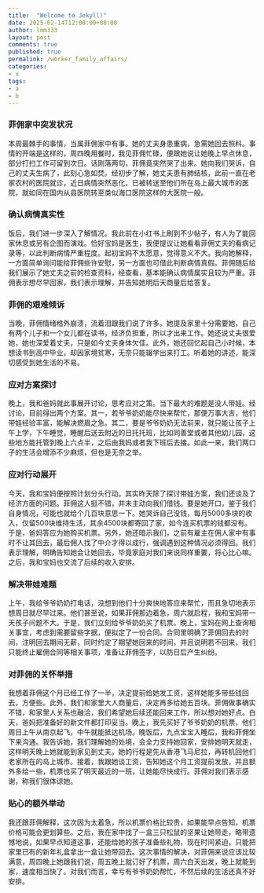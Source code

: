 ```yaml
---
title:  "Welcome to Jekyll!"
date: 2025-02-14T12:00:00+08:00
author: lmm333
layout: post
comments: true
published: true
permalink: /worker_family_affairs/
categories:
- x
tags:
- a
- b
---
```


### 菲佣家中突发状况
本周最棘手的事情，当属菲佣家中有事。她的丈夫身患重病，急需她回去照料。事情的开端是这样的，周四晚用餐时，我见菲佣忙碌，便跟她说让她晚上早点休息，部分打扫工作可留到次日。话刚落两句，菲佣竟突然哭了出来。她向我们哭诉，自己的丈夫生病了，此刻心急如焚。经初步了解，她丈夫患有肺结核，此前一直在老家农村的医院就诊，近日病情突然恶化，已被转送至他们所在岛上最大城市的医院，就如同在国内从县医院转至类似海口医院这样的大医院一般。

### 确认病情真实性
饭后，我们进一步深入了解情况。我此前在小红书上刷到不少帖子，有人为了能回家休息或另有企图而演戏。恰好宝妈是医生，我便提议让她看看菲佣丈夫的看病记录等，以此判断病情严重程度。起初宝妈不太愿意，觉得意义不大。我向她解释，一方面简单询问能给菲佣些许安慰，另一方面也可借此判断病情真假。菲佣随后给我们展示了她丈夫之前的检查资料，经查看，基本能确认病情属实且较为严重。菲佣表示想尽早回家，我们表示理解，并告知她明后天商量后给答复。

### 菲佣的艰难倾诉
当晚，菲佣情绪格外崩溃，流着泪跟我们说了许多。她提及家里十分需要她，自己有两个儿子和一个女儿都在读书，经济负担重，所以才出来工作。她还说丈夫很爱她，她也深爱着丈夫，只是如今丈夫身体欠佳。此外，她还回忆起自己小时候，本想读书到高中毕业，却因家境贫寒，无奈只能辍学出来打工。听着她的讲述，能深切感受到她生活的不易。

### 应对方案探讨
晚上，我和爸妈就此事展开讨论，思考应对之策。当下最大的难题是没人带娃。经讨论，目前得出两个方案。其一，若爷爷奶奶能尽快来帮忙，那便万事大吉，他们带娃经验丰富，能解决燃眉之急。其二，要是爷爷奶奶无法前来，就只能让孩子上午上学，下午睡觉，睡醒后送去附近的日托托班，比如同善堂或者其他幼儿园，这些地方能托管到晚上六点半，之后由我妈或者我下班后去接。如此一来，我们两口子的生活会增添不少麻烦，但也是无奈之举。 

### 应对行动展开
今天，我和宝妈便按照计划分头行动。其实昨天除了探讨带娃方案，我们还谈及了经济方面的问题。菲佣这人挺不错，并未主动向我们借钱。要是她开口，鉴于我们自身情况，可能也就给个几百块意思一下。她哭诉自己没钱，每月5000多块的收入，仅留500块维持生活，其余4500块都寄回了家，如今连买机票的钱都没有。于是，爸妈答应为她购买机票。另外，她还暗示我们，之前有雇主在佣人家中有事时不让其回去，最后佣人找了中介才得以成行，强调遇到这种情况必须得回。我们表示理解，明确告知她会让她回去，毕竟家庭对我们来说同样重要，将心比心嘛。之后，我和宝妈也交流了后续的收入安排。

### 解决带娃难题
上午，我给爷爷奶奶打电话，没想到他们十分爽快地答应来帮忙，而且急切地表示想周日就尽早过来。他们甚至说，如果菲佣那边着急，周六就启程，我和宝妈带一天孩子问题不大。于是，我们立刻给爷爷奶奶买了机票。晚上，宝妈在网上查询相关事宜，考虑到需要留些字据，便拟定了一份合同。合同里明确了菲佣回去的时间，注明回去期间无薪，同时约定了期望她回来的时间，并且说明若不回来，我们只能终止雇佣合同等相关事项，准备让菲佣签字，以防日后产生纠纷。

### 对菲佣的关怀举措
我想着菲佣这个月已经工作了一半，决定提前给她发工资，这样她能多带些钱回去，方便些。此外，我们和家里大人商量后，决定再多给她五百块。菲佣做事确实不错，和家里人关系也融洽，我们希望她后续还能回来工作，所以想对她好点。白天，爸妈把准备好的新文件都打印妥当。晚上，我先买好了爷爷奶奶的机票，他们周日上午从南京起飞，中午就能抵达机场。晚饭后，九点宝宝入睡后，我和菲佣坐下来沟通。我告诉她，我们理解她的处境，会全力支持她回家，安排她明天就走，这样明天晚上她就能到家见到丈夫。她的行程是先从香港飞马尼拉，再转机回他们老家所在的岛上城市。接着，我跟她谈工资，告知她这个月工资提前发放，并且额外多给一些，机票也买了明天最近的一班，让她能尽快成行。菲佣对我们表示感谢，称我们很体谅她。

### 贴心的额外举动
我还跟菲佣解释，这次因为太着急，所以机票价格比较贵，如果能早点告知，机票价格可能会更划算些。之后，我在家中找了一盒三只松鼠的坚果让她带走，略带遗憾地说，如果早点知道这事，还能给她的孩子准备些礼物，现在时间紧迫，只能把家里已有的新年礼盒拿出一盒让她带回去。这次事情的解决，对菲佣来说应该比较满意，周四晚上她跟我们说，周五晚上就订好了机票，周六白天出发，晚上就能到家，速度相当快了。对我们而言，幸亏有爷爷奶奶帮忙，不然后续的生活还真不好安排。 

